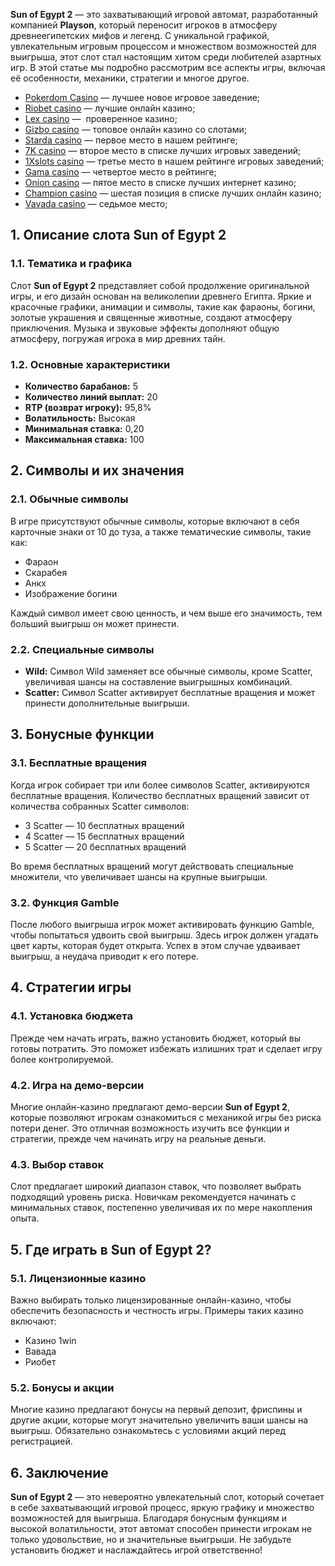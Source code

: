 **Sun of Egypt 2** — это захватывающий игровой автомат, разработанный компанией **Playson**, который переносит игроков в атмосферу древнеегипетских мифов и легенд. С уникальной графикой, увлекательным игровым процессом и множеством возможностей для выигрыша, этот слот стал настоящим хитом среди любителей азартных игр. В этой статье мы подробно рассмотрим все аспекты игры, включая её особенности, механики, стратегии и многое другое.

* [Pokerdom Casino](https://brandplay.link/FwVc4f) — лучшее новое игровое заведение;
* [Riobet casino](https://brandplay.link/TnjsxFvH) — лучшие онлайн казино;
* [Lex casino](https://brandplay.link/VMqNXPFs) —  проверенное казино;
* [Gizbo casino](https://brandplay.link/rvzLrVLp) — топовое онлайн казино со слотами;
* [Starda casino](https://brandplay.link/HDcDrxLk) — первое место в нашем рейтинге;
* [7K casino](https://brandplay.link/dd46bNgD) — второе место в списке лучших игровых заведений;
* [1Xslots casino](https://brandplay.link/J2ZbqMPZ) — третье место в нашем рейтинге игровых заведений;
* [Gama casino](https://brandplay.link/RD52jZbL) — четвертое место в рейтинге;
* [Onion casino](https://brandplay.link/8LcS6Djb) — пятое место в списке лучших интернет казино;
* [Champion casino](https://temon-gter.cfd/go/9n8?p56190p303844p3509t17502) — шестая позиция в списке лучших онлайн казино;
* [Vavada casino](https://vavadapartner.pro/?promo=75590753-cc8b-4c4a-8d71-99b7a2293439-jud\&target=register) — седьмое место;



## 1. Описание слота Sun of Egypt 2

### 1.1. Тематика и графика

Слот **Sun of Egypt 2** представляет собой продолжение оригинальной игры, и его дизайн основан на великолепии древнего Египта. Яркие и красочные графики, анимации и символы, такие как фараоны, богини, золотые украшения и священные животные, создают атмосферу приключения. Музыка и звуковые эффекты дополняют общую атмосферу, погружая игрока в мир древних тайн.

### 1.2. Основные характеристики

* **Количество барабанов:** 5
* **Количество линий выплат:** 20
* **RTP (возврат игроку):** 95,8%
* **Волатильность:** Высокая
* **Минимальная ставка:** 0,20
* **Максимальная ставка:** 100

## 2. Символы и их значения

### 2.1. Обычные символы

В игре присутствуют обычные символы, которые включают в себя карточные знаки от 10 до туза, а также тематические символы, такие как:

* Фараон
* Скарабея
* Анкх
* Изображение богини

Каждый символ имеет свою ценность, и чем выше его значимость, тем больший выигрыш он может принести.

### 2.2. Специальные символы

* **Wild:** Символ Wild заменяет все обычные символы, кроме Scatter, увеличивая шансы на составление выигрышных комбинаций.
* **Scatter:** Символ Scatter активирует бесплатные вращения и может принести дополнительные выигрыши.

## 3. Бонусные функции

### 3.1. Бесплатные вращения

Когда игрок собирает три или более символов Scatter, активируются бесплатные вращения. Количество бесплатных вращений зависит от количества собранных Scatter символов:

* 3 Scatter — 10 бесплатных вращений
* 4 Scatter — 15 бесплатных вращений
* 5 Scatter — 20 бесплатных вращений

Во время бесплатных вращений могут действовать специальные множители, что увеличивает шансы на крупные выигрыши.

### 3.2. Функция Gamble

После любого выигрыша игрок может активировать функцию Gamble, чтобы попытаться удвоить свой выигрыш. Здесь игрок должен угадать цвет карты, которая будет открыта. Успех в этом случае удваивает выигрыш, а неудача приводит к его потере.

## 4. Стратегии игры

### 4.1. Установка бюджета

Прежде чем начать играть, важно установить бюджет, который вы готовы потратить. Это поможет избежать излишних трат и сделает игру более контролируемой.

### 4.2. Игра на демо-версии

Многие онлайн-казино предлагают демо-версии **Sun of Egypt 2**, которые позволяют игрокам ознакомиться с механикой игры без риска потери денег. Это отличная возможность изучить все функции и стратегии, прежде чем начинать игру на реальные деньги.

### 4.3. Выбор ставок

Слот предлагает широкий диапазон ставок, что позволяет выбрать подходящий уровень риска. Новичкам рекомендуется начинать с минимальных ставок, постепенно увеличивая их по мере накопления опыта.

## 5. Где играть в Sun of Egypt 2?

### 5.1. Лицензионные казино

Важно выбирать только лицензированные онлайн-казино, чтобы обеспечить безопасность и честность игры. Примеры таких казино включают:

* Казино 1win
* Вавада
* Риобет

### 5.2. Бонусы и акции

Многие казино предлагают бонусы на первый депозит, фриспины и другие акции, которые могут значительно увеличить ваши шансы на выигрыш. Обязательно ознакомьтесь с условиями акций перед регистрацией.

## 6. Заключение

**Sun of Egypt 2** — это невероятно увлекательный слот, который сочетает в себе захватывающий игровой процесс, яркую графику и множество возможностей для выигрыша. Благодаря бонусным функциям и высокой волатильности, этот автомат способен принести игрокам не только удовольствие, но и значительные выигрыши. Не забудьте установить бюджет и наслаждайтесь игрой ответственно!
